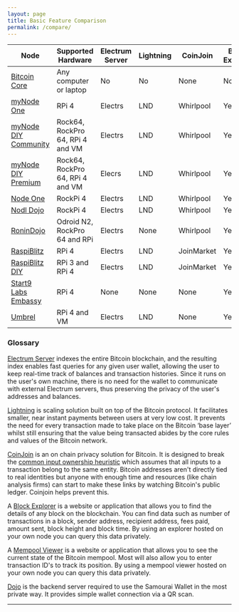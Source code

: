 ```yaml
---
layout: page
title: Basic Feature Comparison
permalink: /compare/
---
```



| Node                  | Supported Hardware               | Electrum Server | Lightning | CoinJoin   | Block Explorer | Mempool Viewer | Dojo |
|-----------------------|----------------------------------|-----------------|-----------|------------|----------------|----------------|------|
| [Bitcoin Core](https://node.guide/core/)        | Any computer or laptop           | No              | No        | None       | No             | No             | No   |
| [myNode One](https://node.guide/plug-and-play/#mynode-one)            | RPi 4                            | Electrs         | LND       | Whirlpool  | Yes            | Yes            | Yes  |
| [myNode DIY Community](https://node.guide/do-it-yourself/#mynode)  | Rock64, RockPro 64, RPi 4 and VM | Electrs         | LND       | Whirlpool  | Yes            | No             | Yes  |
| [myNode DIY Premium](https://node.guide/do-it-yourself/#mynode)    | Rock64, RockPro 64, RPi 4 and VM | Elecrs          | LND       | Whirlpool  | Yes            | Yes            | Yes  |
| [Node One](https://node.guide/plug-and-play/#nodl-one)              | RockPi 4                         | Electrs         | LND       | Whirlpool  | Yes            | No             | Yes  | 
| [Nodl Dojo](https://node.guide/plug-and-play/#nodl-dojo)             | RockPi 4                         | Electrs         | LND       | Whirlpool  | Yes            | No             | Yes  |
| [RoninDojo](https://node.guide/do-it-yourself/#ronindojo)             | Odroid N2, RockPro 64 and RPi    | Electrs         | None      | Whirlpool  | Yes            | Yes             | Yes  |
| [RaspiBlitz](https://node.guide/plug-and-play/#raspiblitz)            | RPi 4                            | Electrs         | LND       | JoinMarket | Yes            | Yes            | No   |
| [RaspiBlitz DIY](https://node.guide/do-it-yourself/#raspiblitz)        | RPi 3 and RPi 4                  | Electrs         | LND       | JoinMarket | Yes            | Yes            | No   |
| [Start9 Labs Embassy](https://node.guide/plug-and-play/#start9-embassy)   | RPi 4                            | None            | None      | None       | Yes            | No             | No   |
| [Umbrel](https://node.guide/do-it-yourself/#umbrel)                | RPi 4 and VM                     | Electrs         | LND       | None       | Yes            | No             | No   |


### Glossary

[Electrum Server](https://github.com/romanz/electrs) indexes the entire Bitcoin blockchain, and the resulting index enables fast queries for any given user wallet, allowing the user to keep real-time track of balances and transaction histories. Since it runs on the user's own machine, there is no need for the wallet to communicate with external Electrum servers, thus preserving the privacy of the user's addresses and balances.

[Lightning](https://www.bitcoinqna.com/lightning) is scaling solution built on top of the Bitcoin protocol. It facilitates smaller, near instant payments between users at very low cost. It prevents the need for every transaction made to take place on the Bitcoin ‘base layer’ whilst still ensuring that the value being transacted abides by the core rules and values of the Bitcoin network.

[CoinJoin](https://www.bitcoinqna.com/coinjoin) is an on chain privacy solution for Bitcoin. It is designed to break the [common input ownership heuristic](https://en.bitcoin.it/wiki/Common-input-ownership_heuristic) which assumes that all inputs to a transaction belong to the same entity. Bitcoin addresses aren't directly tied to real identities but anyone with enough time and resources (like chain analysis firms) can start to make these links by watching Bitcoin's public ledger. Coinjoin helps prevent this.

A [Block Explorer](https://explorer.btc21.org/) is a website or application that allows you to find the details of any block on the blockchain. You can find data such as number of transactions in a block, sender address, recipient address, fees paid, amount sent, block height and block time. By using an explorer hosted on your own node you can query this data privately.

A [Mempool Viewer](https://mempool.space) is a website or application that allows you to see the current state of the Bitcoin mempool. Most will also allow you to enter transaction ID's to track its position. By using a mempool viewer hosted on your own node you can query this data privately.

[Dojo](https://samouraiwallet.com/dojo) is the backend server required to use the Samourai Wallet in the most private way. It provides simple wallet connection via a QR scan.

***
